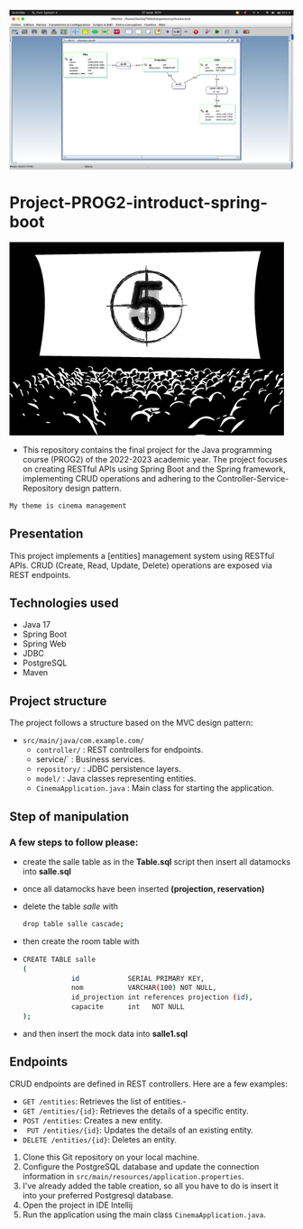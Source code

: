 ![Mon mcd](https://github.com/Eclisher/Project-PROG2-introduct-spring-boot/blob/main/new%20MCD.png)
# Project-PROG2-introduct-spring-boot


![GIf](https://github.com/Eclisher/Project-PROG2-introduct-spring-boot/blob/main/EhT6.gif)

- This repository contains the final project for the Java programming course (PROG2) of the 2022-2023 academic year. The project focuses on creating RESTful APIs using Spring Boot and the Spring framework, implementing CRUD operations and adhering to the Controller-Service-Repository design pattern.

```sh
My theme is cinema management
```


## Presentation

This project implements a [entities] management system using RESTful APIs. CRUD (Create, Read, Update, Delete) operations are exposed via REST endpoints.

## Technologies used

- Java 17
- Spring Boot
- Spring Web
- JDBC
- PostgreSQL
- Maven 

## Project structure
The project follows a structure based on the MVC design pattern:
- `src/main/java/com.example.com/`
  - `controller/` : REST controllers for endpoints.
  - service/` : Business services.
  - `repository/` : JDBC persistence layers.
  - `model/` : Java classes representing entities.
  - `CinemaApplication.java` : Main class for starting the application.
## Step of manipulation
###  A few steps to follow please:
  - create the salle table as in the **Table.sql** script
then insert all datamocks into **salle.sql**
  - once all datamocks have been inserted **(projection, reservation)**
  - delete the table *salle* with
    ```sh
    drop table salle cascade;
    ```
  - then create the room table with
  - ```sh
    CREATE TABLE salle
	(
			    id            SERIAL PRIMARY KEY,
			    nom           VARCHAR(100) NOT NULL,
			    id_projection int references projection (id),
			    capacite      int   NOT NULL
	);
    ```

 - and then insert the mock data into **salle1.sql**    
## Endpoints
CRUD endpoints are defined in REST controllers. Here are a few examples:

- `GET /entities`: Retrieves the list of entities.-
- `GET /entities/{id}`: Retrieves the details of a specific entity.
- `POST /entities`: Creates a new entity.
- ` PUT /entities/{id}`: Updates the details of an existing entity.
- `DELETE /entities/{id}`: Deletes an entity.

1. Clone this Git repository on your local machine.
2. Configure the PostgreSQL database and update the connection information in `src/main/resources/application.properties`.
3. I've already added the table creation, so all you have to do is insert it into your preferred Postgresql database.
4. Open the project in  IDE Intellij
5. Run the application using the main class `CinemaApplication.java`.

